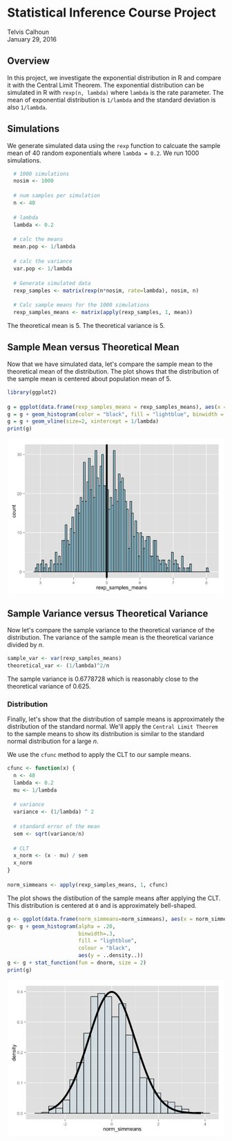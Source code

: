 # Statistical Inference Course Project
Telvis Calhoun  
January 29, 2016  

## Overview

In this project, we investigate the exponential distribution in R and compare it with the Central Limit Theorem. The exponential distribution can be simulated in R with `rexp(n, lambda)` where `lambda` is the rate parameter. The mean of exponential distribution is `1/lambda` and the standard deviation is also `1/lambda`.

## Simulations

We generate simulated data using the `rexp` function to calcuate the sample mean of 40 random exponentials where `lambda = 0.2`. We run 1000 simulations.


```r
  # 1000 simulations
  nosim <- 1000
  
  # num samples per simulation
  n <- 40
  
  # lambda
  lambda <- 0.2
  
  # calc the means
  mean.pop <- 1/lambda
  
  # calc the variance
  var.pop <- 1/lambda

  # Generate simulated data
  rexp_samples <- matrix(rexp(n*nosim, rate=lambda), nosim, n)
  
  # Calc sample means for the 1000 simulations
  rexp_samples_means <- matrix(apply(rexp_samples, 1, mean))
```

The theoretical mean is 5. The theoretical variance is 5.

## Sample Mean versus Theoretical Mean

Now that we have simulated data, let's compare the sample mean to the theoretical mean of the distribution. The plot shows that the distribution of the sample mean is centered about population mean of 5. 

```r
library(ggplot2)

g = ggplot(data.frame(rexp_samples_means = rexp_samples_means), aes(x = rexp_samples_means))
g = g + geom_histogram(color = "black", fill = "lightblue", binwidth = 0.05)
g = g + geom_vline(size=2, xintercept = 1/lambda)
print(g)  
```

![](project_files/figure-html/mean_comparison_plot-1.png) 


## Sample Variance versus Theoretical Variance

Now let's compare the sample variance to the theoretical variance of the distribution. The variance of the sample mean is the theoretical variance divided by $n$.


```r
sample_var <- var(rexp_samples_means)
theoretical_var <- (1/lambda)^2/n
```

The sample variance is 0.6778728 which is reasonably close to the theoretical variance of 0.625.

### Distribution
Finally, let's show that the distribution of sample means is approximately the distribution of the standard normal. We'll apply the `Central Limit Theorem` to the sample means to show its distribution is similar to the standard normal distribution for a large $n$.

We use the `cfunc` method to apply the CLT to our sample means.


```r
cfunc <- function(x) {
  n <- 40
  lambda <- 0.2
  mu <- 1/lambda
  
  # variance
  variance <- (1/lambda) ^ 2
  
  # standard error of the mean
  sem <- sqrt(variance/n)
  
  # CLT
  x_norm <- (x - mu) / sem
  x_norm
}

norm_simmeans <- apply(rexp_samples_means, 1, cfunc)
```

The plot shows the distibution of the sample means after applying the CLT. This distribution is centered at `0` and is approximately bell-shaped.


```r
g <- ggplot(data.frame(norm_simmeans=norm_simmeans), aes(x = norm_simmeans)) 
g<- g + geom_histogram(alpha = .20, 
                       binwidth=.3, 
                       fill = "lightblue", 
                       colour = "black", 
                       aes(y = ..density..))
g <- g + stat_function(fun = dnorm, size = 2)
print(g)
```

![](project_files/figure-html/unnamed-chunk-3-1.png) 
